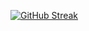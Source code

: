[![GitHub Streak](https://github-readme-streak-stats.herokuapp.com?user=AleGxrcia&theme=tokyonight-duo&mode=weekly&card_width=500)](https://git.io/streak-stats)
